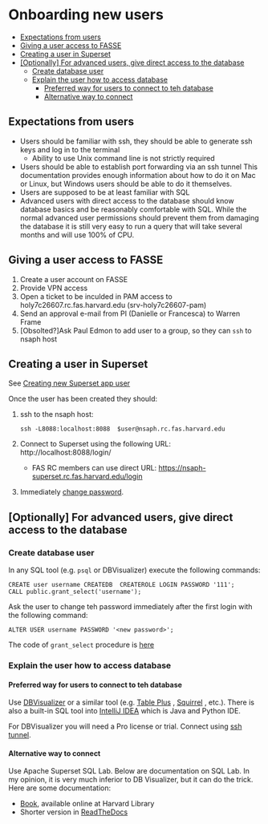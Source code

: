 # Onboarding new users

<!-- toc -->

- [Expectations from users](#expectations-from-users)
- [Giving a user access to FASSE](#giving-a-user-access-to-fasse)
- [Creating a user in Superset](#creating-a-user-in-superset)
- [[Optionally] For advanced users, give direct access to the database](#optionally-for-advanced-users-give-direct-access-to-the-database)
  * [Create database user](#create-database-user)
  * [Explain the user how to access database](#explain-the-user-how-to-access-database)
    + [Preferred way for users to connect to teh database](#preferred-way-for-users-to-connect-to-teh-database)
    + [Alternative way to connect](#alternative-way-to-connect)

<!-- tocstop -->

## Expectations from users

* Users should be familiar with ssh, they should be able to generate
    ssh keys and log in to the terminal
    * Ability to use Unix command line is not strictly required
* Users should be able to establish port forwarding via an ssh tunnel
    This documentation provides enough information about how to do it 
    on Mac or Linux, but Windows users should be able to do it themselves.
* Users are supposed to be at least familiar with SQL
* Advanced users with direct access to the database should know
    database basics and be reasonably comfortable with SQL. While the
    normal advanced user permissions should prevent them from damaging
    the database it is still very easy to run a query that will take 
    several months and will use 100% of CPU.

## Giving a user access to FASSE

1. Create a user account on FASSE
2. Provide VPN access
3. Open a ticket to be inculded in PAM access to holy7c26607.rc.fas.harvard.edu 
   (srv-holy7c26607-pam)
4. Send an approval e-mail from PI (Danielle or Francesca) to Warren Frame   
5. [Obsolted?]Ask Paul Edmon to add user to a group, so they can `ssh` to nsaph host 

## Creating a user in Superset
                               
See [Creating new Superset app user](Administration.md#creating-new-superset-app-user)

Once the user has been created they should:

1. ssh to the nsaph host:

       ssh -L8088:localhost:8088  $user@nsaph.rc.fas.harvard.edu

2. Connect to Superset using the following URL: http://localhost:8088/login/ 
   * FAS RC members can use direct URL: 
       https://nsaph-superset.rc.fas.harvard.edu/login
3. Immediately [change password](Administration.md#changing-superset-user-password-by-the-user).

## [Optionally] For advanced users, give direct access to the database
           
### Create database user

In any SQL tool (e.g. `psql` or DBVisualizer) execute the following commands:

    CREATE user username CREATEDB  CREATEROLE LOGIN PASSWORD '111';
    CALL public.grant_select('username');

Ask the user to change teh password immediately after the first login with 
the following command:

    ALTER USER username PASSWORD '<new password>';

The code of `grant_select` procedure is 
[here](https://github.com/NSAPH-Data-Platform/nsaph-core-platform/blob/c4425b43435d1ea012b3de2299a176cb014857f3/src/sql/utils.sql#L76-L93)

### Explain the user how to access database

#### Preferred way for users to connect to teh database

Use 
[DBVisualizer](https://www.dbvis.com/) 
or a similar tool (e.g. 
[Table Plus](https://tableplus.com/)
, 
[Squirrel](https://squirrel-sql.sourceforge.io/)
, etc.). There is
also a built-in SQL tool into 
[IntelliJ IDEA](https://www.jetbrains.com/idea/)
which is Java and Python IDE.
                           
For DBVisualizer you will need a Pro license or trial.
Connect using 
[ssh tunnel](https://confluence.dbvis.com/display/UG120/Security#:~:text=our%20support%20portal.-,Using%20an%20SSH%20Tunnel,accessed%20through%20an%20SSH%20tunnel).

      
#### Alternative way to connect

Use Apache Superset SQL Lab. Below are documentation on SQL Lab. 
In my opinion, it is very much inferior to DB Visualizer, but 
it can do the trick. Here are some documentation:

* [Book](https://www.oreilly.com/library/view/apache-superset-quick/9781788992244/), 
    available online at Harvard Library 
* Shorter version in 
    [ReadTheDocs](https://apache-superset.readthedocs.io/en/0.35.2/sqllab.html)
